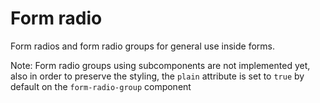 # Form radio

Form radios and form radio groups for general use inside forms.

Note: Form radio groups using subcomponents are not implemented yet, also in order to preserve the styling, the `plain` attribute is set to `true` by default on the `form-radio-group` component
